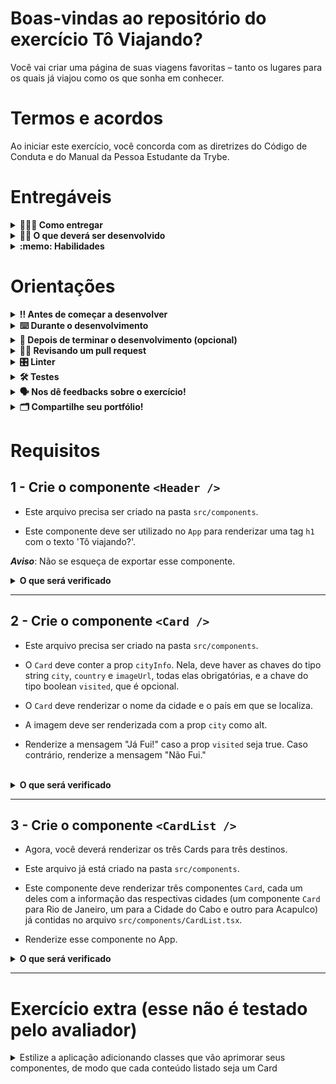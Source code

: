 # Boas-vindas ao repositório do exercício Tô Viajando?

Você vai criar uma página de suas viagens favoritas – tanto os lugares para os quais já viajou como os que sonha em conhecer.

# Termos e acordos

Ao iniciar este exercício, você concorda com as diretrizes do Código de Conduta e do Manual da Pessoa Estudante da Trybe.

# Entregáveis

<details>
  <summary><strong>🤷🏽‍♀️ Como entregar</strong></summary><br />

Para entregar seu exercício, você deverá criar um _Pull Request_ neste repositório.

Lembre-se de que você pode consultar nosso conteúdo sobre [Git & GitHub](https://app.betrybe.com/course/4d67f5b4-34a6-489f-a205-b6c7dc50fc16/) e nosso [Blog - Git & GitHub](https://blog.betrybe.com/tecnologia/git-e-github/) sempre que precisar!

</details>

<details>
  <summary><strong>👨‍💻 O que deverá ser desenvolvido</strong></summary><br />

Neste exercício, você vai desenvolver três componentes: `Header`, `Card` e `CardList`, que serão utilizados para renderizar as informações sobre as cidades.

Os componentes deverão ser criados dentro da pasta nomeada `components`.

</details>

<details>
  <summary><strong>:memo: Habilidades</strong></summary><br />

Neste exercício, vai ser verificada sua capacidade de:

- Criar componentes React reutilizáveis.

- Renderizar as informações recebidas via props, com a tipagem correta.

</details>

# Orientações

<details>
  <summary><strong>‼️ Antes de começar a desenvolver</strong></summary><br />

1. Clone o repositório

- Use o comando: `git clone git@github.com:tryber/sd-0x-exercise-to-viajando`.
- Entre na pasta do repositório que você acabou de clonar:
  - `cd sd-0x-exercise-to-viajando`

2. Instale as dependências

- `npm install`.

3. Crie uma branch com base na branch `main`

- Verifique se você está na branch `main`.
  - Exemplo: `git branch`
- Se não estiver, mude para a branch `main`.
  - Exemplo: `git checkout main`
- Agora, crie uma branch à qual você vai submeter os `commits` de seu exercício.
  - Você deve criar uma branch no seguinte formato: `nome-de-usuario-nome-do-exercicio`.
  - Exemplo: `git checkout -b joaozinho-sd-0x-exercise-to-viajando`

4. Adicione as mudanças ao _stage_ do Git e faça um `commit`

- Verifique se as mudanças ainda não estão no _stage_.
  - Exemplo: `git status` (deve aparecer listada a pasta _joaozinho_ em vermelho)
- Adicione o novo arquivo ao _stage_ do Git.
  - Exemplo:
    - `git add .` (adicionando todas as mudanças - _que estavam em vermelho_ - ao stage do Git)
    - `git status` (deve aparecer listado o arquivo _joaozinho/README.md_ em verde)
- Faça o `commit` inicial.
  - Exemplo:
    - `git commit -m 'iniciando o exercício x'` (fazendo o primeiro commit)
    - `git status` (deve aparecer uma mensagem tipo _nothing to commit_ )

5. Adicione sua branch com o novo `commit` ao repositório remoto

- Usando o exemplo anterior: `git push -u origin joaozinho-sd-0x-exercise-to-viajando`

6. Crie um `Pull Request` _(PR)_

- Vá até a página de _Pull Requests_ do [repositório no GitHub](https://github.com/tryber/sd-0x-exercise-to-viajando/pulls).
- Clique no botão verde _"New pull request"_.
- Clique na caixa de seleção _"Compare"_ e escolha sua branch **com atenção**.
- Dê um título à sua _Pull Request_.
  - Exemplo: _"Cria tela de busca"_
- Clique no botão verde _"Create pull request"_.
- Adicione uma descrição para o _Pull Request_ e clique no botão verde _"Create pull request"_.
- **Não se preocupe em preencher mais nada por enquanto!**
- Volte até a [página de _Pull Requests_ do repositório](https://github.com/tryber/sd-0x-exercise-to-viajando/pulls) e confira se seu _Pull Request_ está criado.

</details>

<details>
  <summary><strong>⌨️ Durante o desenvolvimento</strong></summary><br />

- Faça `commits` das alterações que você fizer no código regularmente.

- Lembre-se de sempre atualizar o repositório remoto após um (ou alguns) `commits`.

- Os comandos que você utilizará com mais frequência são:
  1. `git status` _(para verificar o que está em vermelho - fora do stage - e o que está em verde - no stage)_
  2. `git add` _(para adicionar arquivos ao stage do Git)_
  3. `git commit` _(para criar um commit com os arquivos que estão no stage do Git)_
  4. `git push -u origin nome-da-branch` _(para enviar o commit para o repositório remoto na primeira vez em que fizer o `push` de uma nova branch)_
  5. `git push` _(para enviar o commit para o repositório remoto após o passo anterior)_

</details>

<details>
  <summary><strong>🤝 Depois de terminar o desenvolvimento (opcional)</strong></summary><br />

Para sinalizar que seu exercício está pronto para o _"Code Review"_, faça o seguinte:

- Vá até a página **DE SEU** _Pull Request_, adicione a label de _"code-review"_ e marque os colegas:

  - No menu à direita, clique no _link_ **"Labels"** e escolha a _label_ **code-review**.

  - No menu à direita, clique no _link_ **"Assignees"** e escolha **seu usuário**.

  - No menu à direita, clique no _link_ **"Reviewers"**, digite `students` e selecione o time `tryber/students-sd-0x`.

Caso tenha alguma dúvida, [aqui há um video explicativo](https://vimeo.com/362189205).

</details>

<details>
  <summary><strong>🕵🏿 Revisando um pull request</strong></summary><br />

Use o conteúdo de [Code Review](https://app.betrybe.com/course/real-life-engineer/code-review) para te ajudar a revisar os _Pull Requests_.

</details>

<details>
  <summary><strong>🎛 Linter</strong></summary><br />

Para garantir a qualidade do código, utilize, neste exercício, os linters `ESLint` e `StyleLint`.
Assim, o código estará alinhado com as boas práticas de desenvolvimento, além de estar mais legível
e de fácil manutenção! Para rodá-los localmente, execute os comandos a seguir.

```bash
  npm run lint
  npm run lint:styles
```

⚠️ **PULL REQUESTS COM ISSUES DE LINTER NÃO SERÃO AVALIADAS.
ATENTE-SE PARA RESOLVÊ-LAS ANTES DE FINALIZAR O DESENVOLVIMENTO!** ⚠️

Em caso de dúvidas, confira o material do course sobre [ESLint e Stylelint](https://app.betrybe.com/course/real-life-engineer/eslint).

</details>

<details>
  <summary><strong>🛠 Testes</strong></summary><br />

Para avaliar o exercício, vamos utilizar [React Testing Library (RTL)](https://testing-library.com/docs/react-testing-library/intro) na execução dos testes.

Na descrição dos requisitos a seguir, será solicitado que seja feita a adição de atributos data-testid nos elementos _HTML_.

Na sequência, há um exemplo de como deixar evidente essa configuração: se o requisito pedir "crie um botão e adicione o id de teste (ou data-testid) com o valor my-action", você pode escrever:

```html
<button data-testid="my-action"></button>
```

ou

```html
<a data-testid="my-action"></a>
```

Ou seja, o atributo `data-testid="my-action"` servirá para o React Testing Library(RTL) identificar o elemento. Desse modo, você conseguirá realizar testes focados no comportamento da aplicação.

⚠️**AVISO**: Muito cuidado com os nomes especificados nos requisitos! O conteúdo deve ser **_exatamente igual_** ao texto descrito no requisito.

Para verificar a solução proposta, você pode efetuar todos os testes localmente. Para isso, basta executar:

```bash
npm test
```

### Dica: desativando testes

Especialmente no início, quando a maioria dos testes está falhando, a saída após executar os testes é extensa. Você pode desabilitar temporariamente um teste utilizando a função `skip` associada à função `it`. Como o nome indica, essa função "pula" um teste. Observe um exemplo:

```js
it.skip('Será validado se o campo de filtro por nome renderiza na tela', () => {
  render(<App />);
  const filterNameInput = screen.getByTestId(/name-filter/i);
  expect(filterNameInput).toBeInTheDocument();
});
```

![image](images/skip-image.png)

> Uma estratégia é pular todos os testes no início e implementar um teste de cada vez, removendo dele a função `skip`.

Como uma segunda proposta, você pode rodar apenas um arquivo de teste, por exemplo:

```bash
npm test
```

Outra forma para contornar esse problema é a utilização da função `.only` após o `it`. Com isso, será possível que apenas um requisito rode localmente e seja avaliado.

```js
it.only('Será validado se o campo de filtro por nome renderiza na tela', () => {
  render(<App />);
  const filterNameInput = screen.getByTestId(/name-filter/i);
  expect(filterNameInput).toBeInTheDocument();
});
```

![image](images/only-image.png)

⚠️Atenção: **O avaliador automático não necessariamente avalia seu exercício na ordem em que os requisitos aparecem no readme. Isso acontece para deixar o processo de avaliação mais rápido. Então, não se assuste se isso acontecer, ok?**

</details>

<details>
  <summary><strong>🗣 Nos dê feedbacks sobre o exercício!</strong></summary> <br />

Ao finalizar e submeter o exercício, não se esqueça de avaliar sua experiência preenchendo o formulário, o que leva menos de 3 minutos!

[FORMULÁRIO DE AVALIAÇÃO](https://be-trybe.typeform.com/to/ZTeR4IbH)

</details>

<details>
  <summary><strong>🗂 Compartilhe seu portfólio!</strong></summary><br />

Você sabia que o LinkedIn é a principal rede social profissional e compartilhar seu aprendizado nela é muito importante caso deseje construir uma carreira de sucesso? Compartilhe esse exercício em seu LinkedIn, marque o perfil da Trybe (@trybe) e mostre à sua rede toda sua evolução.

</details>

# Requisitos

## 1 - Crie o componente `<Header />`

- Este arquivo precisa ser criado na pasta `src/components`.

- Este componente deve ser utilizado no `App` para renderizar uma tag `h1` com o texto 'Tô viajando?'.

**_Aviso_**: Não se esqueça de exportar esse componente.

<details>
  <summary><strong>O que será verificado</strong></summary><br />

- O componente tem uma tag `h1` com o texto 'Tô viajando?'.

- O componente `<Header />` está sendo renderizado no App corretamente.

</details>

---

## 2 - Crie o componente `<Card />`

- Este arquivo precisa ser criado na pasta `src/components`.

- O `Card` deve conter a prop `cityInfo`. Nela, deve haver as chaves do tipo string `city`, `country` e `imageUrl`, todas elas obrigatórias, e a chave do tipo boolean `visited`, que é opcional.

- O `Card` deve renderizar o nome da cidade e o país em que se localiza.
  
- A imagem deve ser renderizada com a prop `city` como alt.
  
- Renderize a mensagem "Já Fui!" caso a prop `visited` seja true. Caso contrário, renderize a mensagem "Não Fui."

<br />

<details>
  <summary><strong>O que será verificado</strong></summary><br />

- O componente renderiza as informações de uma cidade já visitada corretamente.

- Ao não passar a chave "visited" na prop "cityInfo", o componente renderiza a mensagem "Não Fui." ao invés de "Já Fui!".

</details>

---

## 3 - Crie o componente `<CardList />`

- Agora, você deverá renderizar os três Cards para três destinos.
- Este arquivo já está criado na pasta `src/components`.
- Este componente deve renderizar três componentes `Card`, cada um deles com a informação das respectivas cidades (um componente `Card` para Rio de Janeiro, um para a Cidade do Cabo e outro para Acapulco) já contidas no arquivo `src/components/CardList.tsx`.

- Renderize esse componente no App.

<details>
  <summary><strong>O que será verificado</strong></summary><br />

- Os cards de 'Rio de Janeiro', 'Cidade do Cabo' e 'Acapulco' são renderizados corretamente no componente `CardList`.

- O componente `CardList` está sendo renderizado no `App` corretamente.

</details>

---

# Exercício extra (esse não é testado pelo avaliador)

<details>
  <summary> Estilize a aplicação adicionando classes que vão aprimorar seus componentes, de modo que cada conteúdo listado seja um Card</summary><br />.

- Para adicionar uma classe de estilização a um elemento HTML, utilize o atributo className:

```js
<div className="card">...</div>
```

</details>
